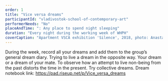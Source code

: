 ```yaml
---
order: 1
title: "Vice versa dreams"
participantId: "vladivostok-school-of-contemporary-art"
performerNeeds: "No"
placeAndTime: ": Any place to spend night sleeping"
duration: "Every night during the working week of WHPH"
coverCaption: "Apartment VSCA exhibition 'Silence', 2018, photo: Anastasia Esaulenko"
---
```


During the week, record all your dreams and add them to the group’s general dream diary. Trying to live a dream in the opposite way. Your dream or a dream of your mate.
To observe how an attempt to live non-being from the past distorts the time in the present.
Try collective dreams. Dream notebook link: https://pad.riseup.net/p/Vice_versa_dreams 

